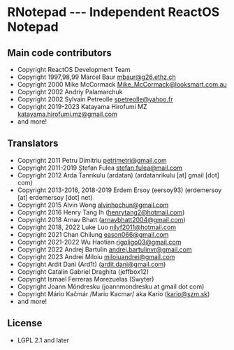 # RNotepad --- Independent ReactOS Notepad

## Main code contributors

- Copyright ReactOS Development Team
- Copyright 1997,98,99 Marcel Baur <mbaur@g26.ethz.ch>
- Copyright 2000 Mike McCormack <Mike_McCormack@looksmart.com.au>
- Copyright 2002 Andriy Palamarchuk
- Copyright 2002 Sylvain Petreolle <spetreolle@yahoo.fr>
- Copyright 2019-2023 Katayama Hirofumi MZ <katayama.hirofumi.mz@gmail.com>
- and more!

## Translators

- Copyright 2011 Petru Dimitriu <petrimetri@gmail.com>
- Copyright 2011-2019 Ștefan Fulea <stefan.fulea@mail.com>
- Copyright 2012 Arda Tanrıkulu (ardatan) (ardatanrikulu [at] gmail [dot] com)
- Copyright 2013-2016, 2018-2019 Erdem Ersoy (eersoy93) (erdemersoy [at] erdemersoy [dot] net)
- Copyright 2015 Alvin Wong <alvinhochun@gmail.com>
- Copyright 2016 Henry Tang Ih (henrytang2@hotmail.com)
- Copyright 2018 Arnav Bhatt (arnavbhatt2004@gmail.com)
- Copyright 2018, 2022 Luke Luo <njlyf2011@hotmail.com>
- Copyright 2021 Chan Chilung <eason066@gmail.com>
- Copyright 2021-2022 Wu Haotian <rigoligo03@gmail.com>
- Copyright 2022 Andrej Bartulin <andrej.bartulinvr@gmail.com>
- Copyright 2023 Andrei Miloiu <miloiuandrei@gmail.com>
- Copyright Ardit Dani (Ard1t) (ardit.dani@gmail.com)
- Copyright Catalin Gabriel Draghita (jeffbox12)
- Copyright Ismael Ferreras Morezuelas (Swyter)
- Copyright Joann Mõndresku (joannmondresku at gmail dot com)
- Copyright Mário Kačmár /Mario Kacmar/ aka Kario (kario@szm.sk)
- and more!

## License

- LGPL 2.1 and later
